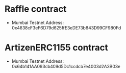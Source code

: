 # Raffle contract

- Mumbai Testnet Address: 0x4838cF3eF6D79d625ffE3eDE73b843D99CF980Fd

# ArtizenERC1155 contract

- Mumbai Testnet Address:
  0x64b141AA093cb409d5Dc1ccdcb7e4003d2A3B03e
